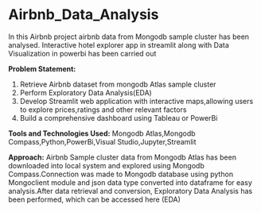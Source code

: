 # Airbnb_Data_Analysis
In this Airbnb project airbnb data from Mongodb sample cluster  has been analysed. Interactive hotel explorer app in streamlit along with Data Visualization in powerbi has been carried out

**Problem Statement:**
1. Retrieve Airbnb dataset from mongodb Atlas sample cluster
2. Perform Exploratory Data Analysis(EDA)
3. Develop Streamlit web application with interactive maps,allowing users to explore prices,ratings and other relevant factors
4. Build a comprehensive dashboard using Tableau or PowerBi

**Tools and Technologies Used:**
Mongodb Atlas,Mongodb Compass,Python,PowerBi,Visual Studio,Jupyter,Streamlit

**Approach:**
Airbnb Sample cluster data from Mongodb Atlas has been downloaded into local system and explored using Mongodb Compass.Connection was made to Mongodb database using python Mongoclient module and json data type converted into dataframe for easy analysis.After data retrieval and conversion, Exploratory Data Analysis has been performed, which can be accessed here (EDA) 
